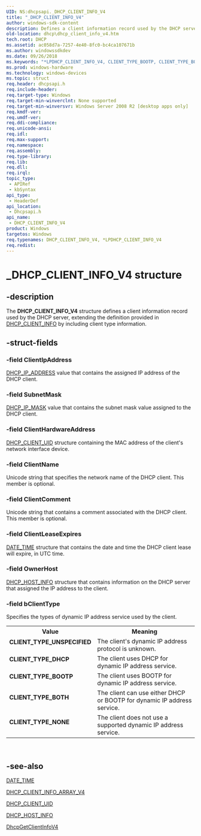 ```yaml
---
UID: NS:dhcpsapi._DHCP_CLIENT_INFO_V4
title: "_DHCP_CLIENT_INFO_V4"
author: windows-sdk-content
description: Defines a client information record used by the DHCP server, extending the definition provided in DHCP_CLIENT_INFO by including client type information.
old-location: dhcp\dhcp_client_info_v4.htm
tech.root: DHCP
ms.assetid: ac058d7a-7257-4e40-8fc0-bc4ca107671b
ms.author: windowssdkdev
ms.date: 09/26/2018
ms.keywords: "*LPDHCP_CLIENT_INFO_V4, CLIENT_TYPE_BOOTP, CLIENT_TYPE_BOTH, CLIENT_TYPE_DHCP, CLIENT_TYPE_NONE, CLIENT_TYPE_UNSPECIFIED, DHCP_CLIENT_INFO_V4, DHCP_CLIENT_INFO_V4 structure [DHCP], LPDHCP_CLIENT_INFO_V4, LPDHCP_CLIENT_INFO_V4 structure pointer [DHCP], _DHCP_CLIENT_INFO_V4, dhcp.dhcp_client_info_v4, dhcpsapi/LPDHCP_CLIENT_INFO_V4, dhcpsapi/_DHCP_CLIENT_INFO_V4"
ms.prod: windows-hardware
ms.technology: windows-devices
ms.topic: struct
req.header: dhcpsapi.h
req.include-header: 
req.target-type: Windows
req.target-min-winverclnt: None supported
req.target-min-winversvr: Windows Server 2008 R2 [desktop apps only]
req.kmdf-ver: 
req.umdf-ver: 
req.ddi-compliance: 
req.unicode-ansi: 
req.idl: 
req.max-support: 
req.namespace: 
req.assembly: 
req.type-library: 
req.lib: 
req.dll: 
req.irql: 
topic_type:
 - APIRef
 - kbSyntax
api_type:
 - HeaderDef
api_location:
 - Dhcpsapi.h
api_name:
 - DHCP_CLIENT_INFO_V4
product: Windows
targetos: Windows
req.typenames: DHCP_CLIENT_INFO_V4, *LPDHCP_CLIENT_INFO_V4
req.redist: 
---
```


# _DHCP_CLIENT_INFO_V4 structure


## -description


The <b>DHCP_CLIENT_INFO_V4</b> structure defines a client information record used by the DHCP server, extending the definition provided in <a href="https://msdn.microsoft.com/cc841dac-85d4-4250-a868-95c41731fe45">DHCP_CLIENT_INFO</a> by including client type information. 


## -struct-fields




### -field ClientIpAddress


<a href="https://msdn.microsoft.com/8e29f488-2978-43dd-b7ba-edad2e3e4b29">DHCP_IP_ADDRESS</a> value that contains the assigned IP address of the DHCP client.


### -field SubnetMask


<a href="https://msdn.microsoft.com/8e29f488-2978-43dd-b7ba-edad2e3e4b29">DHCP_IP_MASK</a> value that contains the subnet mask value assigned to the DHCP client.


### -field ClientHardwareAddress


<a href="https://msdn.microsoft.com/0afdddb4-12f9-4c0b-937a-2cc311c126b4">DHCP_CLIENT_UID</a> structure containing the MAC address of the client's network interface device.


### -field ClientName

Unicode string that specifies the network name of the DHCP client. This member is optional.


### -field ClientComment

Unicode string that contains a comment associated with the DHCP client. This member is optional.


### -field ClientLeaseExpires


<a href="https://msdn.microsoft.com/2aca69b1-b7e5-4fda-b706-ed659d86cbd5">DATE_TIME</a> structure that contains the date and time the DHCP client lease will expire, in UTC time.


### -field OwnerHost


<a href="https://msdn.microsoft.com/3d38f69d-2808-4e52-a3da-b6142578c981">DHCP_HOST_INFO</a> structure that contains information on the DHCP server that assigned the IP address to the  client. 


### -field bClientType

Specifies the types of dynamic IP address service used by the client.

<table>
<tr>
<th>Value</th>
<th>Meaning</th>
</tr>
<tr>
<td width="40%"><a id="CLIENT_TYPE_UNSPECIFIED"></a><a id="client_type_unspecified"></a><dl>
<dt><b>CLIENT_TYPE_UNSPECIFIED</b></dt>
</dl>
</td>
<td width="60%">
The client's dynamic IP address protocol is unknown.

</td>
</tr>
<tr>
<td width="40%"><a id="CLIENT_TYPE_DHCP"></a><a id="client_type_dhcp"></a><dl>
<dt><b>CLIENT_TYPE_DHCP</b></dt>
</dl>
</td>
<td width="60%">
The client uses DHCP for dynamic IP address service.

</td>
</tr>
<tr>
<td width="40%"><a id="CLIENT_TYPE_BOOTP"></a><a id="client_type_bootp"></a><dl>
<dt><b>CLIENT_TYPE_BOOTP</b></dt>
</dl>
</td>
<td width="60%">
The client uses BOOTP for dynamic IP address service.

</td>
</tr>
<tr>
<td width="40%"><a id="CLIENT_TYPE_BOTH"></a><a id="client_type_both"></a><dl>
<dt><b>CLIENT_TYPE_BOTH</b></dt>
</dl>
</td>
<td width="60%">
The client can use either DHCP or BOOTP for dynamic IP address service.

</td>
</tr>
<tr>
<td width="40%"><a id="CLIENT_TYPE_NONE"></a><a id="client_type_none"></a><dl>
<dt><b>CLIENT_TYPE_NONE</b></dt>
</dl>
</td>
<td width="60%">
The client does not use a supported dynamic IP address service.

</td>
</tr>
</table>
 


## -see-also




<a href="https://msdn.microsoft.com/2aca69b1-b7e5-4fda-b706-ed659d86cbd5">DATE_TIME</a>



<a href="https://msdn.microsoft.com/cda4bf44-0a4c-4825-ae3f-379ceae5aadb">DHCP_CLIENT_INFO_ARRAY_V4</a>



<a href="https://msdn.microsoft.com/0afdddb4-12f9-4c0b-937a-2cc311c126b4">DHCP_CLIENT_UID</a>



<a href="https://msdn.microsoft.com/3d38f69d-2808-4e52-a3da-b6142578c981">DHCP_HOST_INFO</a>



<a href="https://msdn.microsoft.com/3f8b9cbb-f903-4a97-8a38-caf2210b6d48">DhcpGetClientInfoV4</a>
 

 

